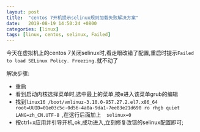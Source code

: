 ```yaml
---
layout: post
title:  "centos 7开机提示selinux规则加载失败解决方案"
date:   2019-08-19 14:50:24 +0800
categories: [linux]
tags: [linux, centos, selinux, Failed]
---
```



今天在虚拟机上的centos 7关闭selinux时,看走眼改错了配置,重启时提示`Failed to load SELinux Policy. Freezing.`就不动了  

解决步骤: 

* 重启  
* 看到启动内核选择菜单时,选中最上的菜单,按e进入该菜单grub的编辑  
* 找到`linux16 /boot/vmlinuz-3.10.0-957.27.2.el7.x86_64 root=UUID=01e03c5c-0d56-4a0a-9da1-7ee83e21d690 ro rhgb quiet LANG=zh_CN.UTF-8 `,在这行后面加上`  selinux=0`
* 按ctrl+x应用并引导开机,ok,成功进入,立刻修复改错的selinux配置即可;  
